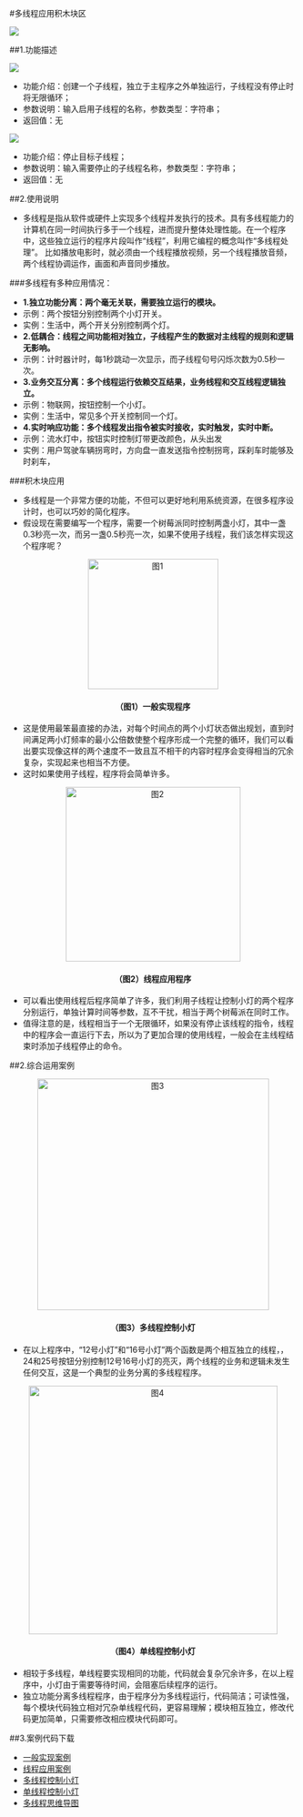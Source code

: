 #多线程应用积木块区

![](/media/xiancheng1.png)

##1.功能描述


![](/media/xiancheng2.png)

* 功能介绍：创建一个子线程，独立于主程序之外单独运行，子线程没有停止时将无限循环；
* 参数说明：输入启用子线程的名称，参数类型：字符串；
* 返回值：无

![](/media/xiancheng3.png)

* 功能介绍：停止目标子线程；
* 参数说明：输入需要停止的子线程名称，参数类型：字符串；
* 返回值：无

##2.使用说明

* 多线程是指从软件或硬件上实现多个线程并发执行的技术。具有多线程能力的计算机在同一时间执行多于一个线程，进而提升整体处理性能。在一个程序中，这些独立运行的程序片段叫作“线程”，利用它编程的概念叫作“多线程处理”。
比如播放电影时，就必须由一个线程播放视频，另一个线程播放音频，两个线程协调运作，画面和声音同步播放。

###多线程有多种应用情况：
*  **1.独立功能分离：两个毫无关联，需要独立运行的模块。**
*  示例：两个按钮分别控制两个小灯开关。
*  实例：生活中，两个开关分别控制两个灯。
*  **2.低耦合：线程之间功能相对独立，子线程产生的数据对主线程的规则和逻辑无影响。**
*  示例：计时器计时，每1秒跳动一次显示，而子线程句号闪烁次数为0.5秒一次。
*  **3.业务交互分离：多个线程运行依赖交互结果，业务线程和交互线程逻辑独立。**
*  示例：物联网，按钮控制一个小灯。
*  实例：生活中，常见多个开关控制同一个灯。
*  **4.实时响应功能：多个线程发出指令被实时接收，实时触发，实时中断。**
*  示例：流水灯中，按钮实时控制灯带更改颜色，从头出发
*  实例：用户驾驶车辆拐弯时，方向盘一直发送指令控制拐弯，踩刹车时能够及时刹车，


###积木块应用

* 多线程是一个非常方便的功能，不但可以更好地利用系统资源，在很多程序设计时，也可以巧妙的简化程序。
* 假设现在需要编写一个程序，需要一个树莓派同时控制两盏小灯，其中一盏0.3秒亮一次，而另一盏0.5秒亮一次，如果不使用子线程，我们该怎样实现这个程序呢？

<div align="center">
    <img src="/media/xiancheng4.png" alt="图1" width="229">
    <h4>（图1）一般实现程序</h4>
</div>  

* 这是使用最笨最直接的办法，对每个时间点的两个小灯状态做出规划，直到时间满足两小灯频率的最小公倍数使整个程序形成一个完整的循环，我们可以看出要实现像这样的两个速度不一致且互不相干的内容时程序会变得相当的冗余复杂，实现起来也相当不方便。
* 这时如果使用子线程，程序将会简单许多。

<div align="center">
    <img src="/media/xiancheng5.png" alt="图2" width="307">
    <h4>（图2）线程应用程序</h4>
</div>  

* 可以看出使用线程后程序简单了许多，我们利用子线程让控制小灯的两个程序分别运行，单独计算时间等参数，互不干扰，相当于两个树莓派在同时工作。
* 值得注意的是，线程相当于一个无限循环，如果没有停止该线程的指令，线程中的程序会一直运行下去，所以为了更加合理的使用线程，一般会在主线程结束时添加子线程停止的命令。

##2.综合运用案例
<div align="center">
    <img src="/media/xiancheng6.png" alt="图3" width="407">
    <h4>（图3）多线程控制小灯</h4>
</div>  

* 在以上程序中，“12号小灯”和“16号小灯”两个函数是两个相互独立的线程，，24和25号按钮分别控制12号16号小灯的亮灭，两个线程的业务和逻辑未发生任何交互，这是一个典型的业务分离的多线程程序。

<div align="center">
    <img src="/media/xiancheng7.png" alt="图4" width="437">
    <h4>（图4）单线程控制小灯</h4>
</div>  

* 相较于多线程，单线程要实现相同的功能，代码就会复杂冗余许多，在以上程序中，小灯由于需要等待时间，会阻塞后续程序的运行。
* 独立功能分离多线程程序，由于程序分为多线程运行，代码简洁；可读性强，每个模块代码独立相对冗杂单线程代码，更容易理解；模块相互独立，修改代码更加简单，只需要修改相应模块代码即可。



##3.案例代码下载
* <a href="../download/积木块说明案例源代码/xianchenganli1.txt" download="" target="_blank">一般实现案例</a>
* <a href="../download/积木块说明案例源代码/xianchenganli2.txt" download="" target="_blank">线程应用案例</a>
* <a href="../download/积木块说明案例源代码/xianchenganli3.txt" download="" target="_blank">多线程控制小灯</a>
* <a href="../download/积木块说明案例源代码/xianchenganli4.txt" download="" target="_blank">单线程控制小灯</a>
* <a href="../download/积木块说明案例源代码/多线程.pdf" download="" target="_blank">多线程思维导图</a>